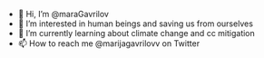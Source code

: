 - 👋 Hi, I’m @maraGavrilov
- 👀 I’m interested in human beings and saving us from ourselves
- 🌱 I’m currently learning about climate change and cc mitigation
- 📫 How to reach me @marijagavrilovv on Twitter

<!---
maraGavrilov/maraGavrilov is a ✨ special ✨ repository because its `README.md` (this file) appears on your GitHub profile.
You can click the Preview link to take a look at your changes.
--->
